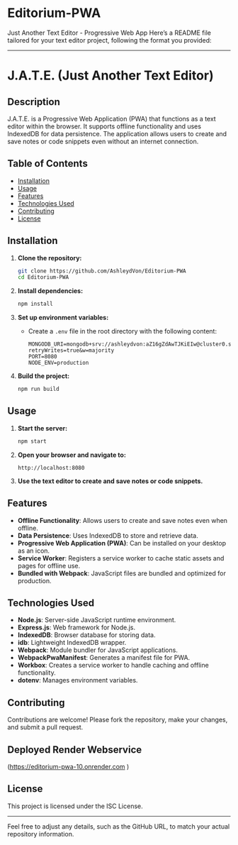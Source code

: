 # Editorium-PWA
Just Another Text Editor - Progressive Web App
Here’s a README file tailored for your text editor project, following the format you provided:

---

# J.A.T.E. (Just Another Text Editor)

## Description
J.A.T.E. is a Progressive Web Application (PWA) that functions as a text editor within the browser. It supports offline functionality and uses IndexedDB for data persistence. The application allows users to create and save notes or code snippets even without an internet connection.

## Table of Contents
- [Installation](#installation)
- [Usage](#usage)
- [Features](#features)
- [Technologies Used](#technologies-used)
- [Contributing](#contributing)
- [License](#license)

## Installation
1. **Clone the repository:**
   ```bash
   git clone https://github.com/AshleydVon/Editorium-PWA
   cd Editorium-PWA
   ```

2. **Install dependencies:**
   ```bash
   npm install
   ```

3. **Set up environment variables:**
   - Create a `.env` file in the root directory with the following content:
     ```plaintext
     MONGODB_URI=mongodb+srv://ashleydvon:aZ16gZdAwTJKiEIw@cluster0.sqtgf.mongodb.net/mydatabase?retryWrites=true&w=majority
     PORT=8080
     NODE_ENV=production
     ```

4. **Build the project:**
   ```bash
   npm run build
   ```

## Usage
1. **Start the server:**
   ```bash
   npm start
   ```

2. **Open your browser and navigate to:**
   ```
   http://localhost:8080
   ```

3. **Use the text editor to create and save notes or code snippets.**

## Features
- **Offline Functionality**: Allows users to create and save notes even when offline.
- **Data Persistence**: Uses IndexedDB to store and retrieve data.
- **Progressive Web Application (PWA)**: Can be installed on your desktop as an icon.
- **Service Worker**: Registers a service worker to cache static assets and pages for offline use.
- **Bundled with Webpack**: JavaScript files are bundled and optimized for production.

## Technologies Used
- **Node.js**: Server-side JavaScript runtime environment.
- **Express.js**: Web framework for Node.js.
- **IndexedDB**: Browser database for storing data.
- **idb**: Lightweight IndexedDB wrapper.
- **Webpack**: Module bundler for JavaScript applications.
- **WebpackPwaManifest**: Generates a manifest file for PWA.
- **Workbox**: Creates a service worker to handle caching and offline functionality.
- **dotenv**: Manages environment variables.

## Contributing
Contributions are welcome! Please fork the repository, make your changes, and submit a pull request.

## Deployed Render Webservice
(https://editorium-pwa-10.onrender.com
)
## License
This project is licensed under the ISC License.

---

Feel free to adjust any details, such as the GitHub URL, to match your actual repository information.
